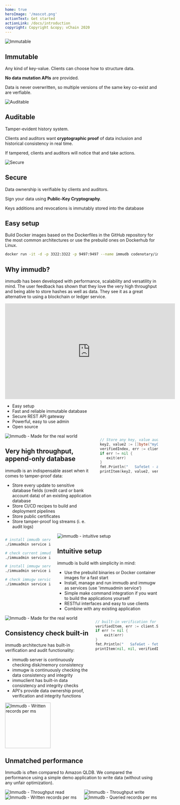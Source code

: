 ```yaml
---
home: true
heroImage: '/mascot.png'
actionText: Get started 
actionLink: /docs/introduction
copyright: Copyright &copy; vChain 2020
---
```


<section class="section" aria-labelledby="main-title">
    <div class="features">
        <div class="feature">
            <img :src="$withBase('/features/immutable2.svg')" alt="Immutable"/>
            <h2>Immutable</h2>
            <p>Any kind of key-value. Clients can choose how to structure data.</p>
            <p><strong>No data mutation APIs</strong> are provided.</p>
            <p>Data is never overwritten, so multiple versions of the same key co-exist and are verfiable.</p>
        </div>
        <div class="feature">
            <img :src="$withBase('/features/auditable3.svg')" alt="Auditable"/>
            <h2>Auditable</h2>
            <p>Tamper-evident history system.</p>
            <p>Clients and auditors want <strong>cryptographic proof</strong>  of data inclusion and historical consistency in real time.</p>
            <p>If tampered, clients and auditors will notice that and take actions.</p>
        </div>
        <div class="feature">
            <img :src="$withBase('/features/secure2.svg')" alt="Secure"/>
            <h2>Secure</h2>
            <p>Data ownership is verifiable by clients and auditors.</p>
            <p>Sign your data using <strong>Public-Key Cryptography</strong>.</p>
            <p>Keys additions and revocations is immutably stored into the database</p>
        </div>
    </div>
</section>

<section id="easy-setup-section" class="section _text-center _padding-top-0">
    <h2>Easy setup</h2>
    <p>
        Build Docker images based on the Dockerfiles in the GitHub repository
        for the most common architectures or use the prebuild ones on Dockerhub for Linux.
    </p>
        
~~~bash
docker run -it -d -p 3322:3322 -p 9497:9497 --name immudb codenotary/immudb:latest
~~~
        
</section>

<div id="video-section" class="section-wrapper -primary">
    <section class="section">
<div class="section-center">
        
## Why immudb?
immudb has been developed with performance, scalability and versatility in mind. The user feedback has shown that they love the very high throughput and being able to store hashes as well as data. They see it as a great alternative to using a blockchain or ledger service.
        
</div>
        <div class="video-features">
            <div class="video">
                <div class="_embed _embed-16by9">
                    <iframe width="560" height="315" frameborder="0"
                            src="https://www.youtube.com/embed/rQ4iZAM14m0?controls=0"
                            allow="accelerometer; autoplay; encrypted-media; gyroscope; picture-in-picture"
                            allowfullscreen></iframe>
                </div>
            </div>
            <ul>
                <li>
                    <font-awesome-icon icon="check-circle" />
                    Easy setup
                </li>
                <li>
                    <font-awesome-icon icon="check-circle" />
                    Fast and reliable immutable database
                </li>
                <li>
                    <font-awesome-icon icon="check-circle" />
                    Secure REST API gateway
                </li>
                <li>
                    <font-awesome-icon icon="check-circle" />
                    Powerful, easy to use admin
                </li>
                <li>
                    <font-awesome-icon icon="check-circle" />
                    Open source
                </li>
            </ul>
        </div>
    </section>
</div>

<!-- TERMINAL SECTIONS START -->
<div class="section-wrapper" id="code-examples">
<!-- TERMINAL SECTION 1 -->
<section class="section">
<div class="columns">
<div class="column _padding-right-2">
<img :src="$withBase('/features/real-world.svg')" alt="Immudb - Made for the real world" />

## Very high throughput, append-only database
immudb is an indispensable asset when it comes to tamper-proof data:
- Store every update to sensitive database fields (credit card or bank account data) of an existing application database
- Store CI/CD recipes to build and deployment pipelines
- Store public certificates
- Store tamper-proof log streams (i. e. audit logs) 

</div>
<div class="column terminal-column">
<terminal title="immudb">

~~~go
// Store any key, value auditproof and tamperproof
key2, value2 := []byte("myClient"), []byte("Visa 6679499384784022 11/23")
verifiedIndex, err := client.SafeSet(ctx, key2, value2)
if err != nil {
   exit(err)
}
fmt.Println("   SafeSet - add and verify entry:")
printItem(key2, value2, verifiedIndex)
~~~

</terminal>
</div>
</div>
</section>
<!-- TERMINAL SECTION 2 -->
<section class="section">
<div class="columns">
<div class="column terminal-column">
<terminal title="immudb">

~~~bash
# install immudb service
./immuadmin service immudb install

# check current immudb service status
./immuadmin service immudb status

# install immugw service
./immuadmin service immugw install

# check immugw service
./immuadmin service immugw status
~~~

</terminal>
</div>
<div class="column _padding-left-2">
<img :src="$withBase('/features/intuitive-setup4.svg')" alt="immudb - intuitive setup" />

## Intuitive setup 
immudb is build with simplicity in mind:
- Use the prebuild binaries or Docker container images for a fast start
- Install, manage and run immudb and immugw as services (use 'immuadmin service')
- Simple make command integration if you want to build the applications yourself
- RESTful interfaces and easy to use clients
- Combine with any existing application 

</div>
</div>
</section>
<!-- TERMINAL SECTION 3 -->
<section class="section">
<div class="columns">
<div class="column _padding-right-2">
<img :src="$withBase('/features/consistency-check2.svg')" alt="Immudb - Made for the real world" />
    
## Consistency check built-in
immudb architecture has built-in verification and audit functionality:
- immudb server is continuously checking disk/memory consistency 
- immugw is continuously checking the data consistency and integrity
- immuclient has built-in data consistency and integrity checks
- API's provide data ownership proof, verification and integrity functions

</div>
<div class="column terminal-column">
<terminal title="immudb">

~~~go
// built-in verification for every entry
verifiedItem, err := client.SafeGet(ctx, key2)
if err != nil {
    exit(err)
}
fmt.Println("   SafeGet - fetch and verify entry:")
printItem(nil, nil, verifiedItem)
~~~

</terminal>
</div>
</div>
</section>
</div>
<!-- TERMINAL SECTIONS END -->


<div class="section-wrapper">
    <section class="section" id="usedby">
        <div class="columns">
            <div class="column">
                <img :src="$withBase('/logos/codenotary.png')" width="150" alt="Immudb - Written records per ms" />
            </div>
        </div> 
    </section>
</div>


<div class="section-wrapper -gray-10" id="performance">
    <section class="section">
        <div class="section-center">

## Unmatched performance
Immudb is often compared to Amazon QLDB. We compared the performance using a simple demo application to write data (without using any unfair optimization).

</div>
<div class="columns">
    <div class="column">
        <img :src="$withBase('/benchmark/throughput_read.png')" alt="Immudb - Throughput read" />
    </div>
    <div class="column">
        <img :src="$withBase('/benchmark/throughput_write.png')" alt="Immudb - Throughput write" />
    </div>
</div>
<div class="columns">
    <div class="column">
        <img :src="$withBase('/benchmark/exectime.png')" alt="Immudb - Written records per ms" />
    </div>
    <div class="column">
        <img :src="$withBase('/benchmark/query_bm.png')" alt="Immudb - Queried records per ms" />
    </div>
</div>
    </section>
</div>

